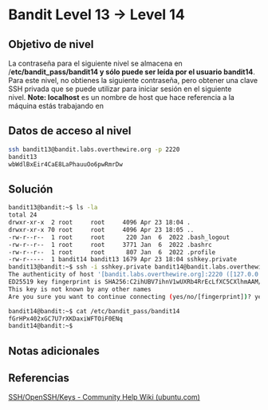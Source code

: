 # Bandit Level 13 → Level 14

## Objetivo de nivel
La contraseña para el siguiente nivel se almacena en /**etc/bandit_pass/bandit14 y sólo puede ser leída por el usuario bandit14**. Para este nivel, no obtienes la siguiente contraseña, pero obtener una clave SSH privada que se puede utilizar para iniciar sesión en el siguiente nivel. **Note: localhost** es un nombre de host que hace referencia a la máquina estás trabajando en

## Datos de acceso al nivel
``` bash
ssh bandit13@bandit.labs.overthewire.org -p 2220
bandit13
wbWdlBxEir4CaE8LaPhauuOo6pwRmrDw
```

## Solución
``` bash
bandit13@bandit:~$ ls -la
total 24
drwxr-xr-x  2 root     root     4096 Apr 23 18:04 .
drwxr-xr-x 70 root     root     4096 Apr 23 18:05 ..
-rw-r--r--  1 root     root      220 Jan  6  2022 .bash_logout
-rw-r--r--  1 root     root     3771 Jan  6  2022 .bashrc
-rw-r--r--  1 root     root      807 Jan  6  2022 .profile
-rw-r-----  1 bandit14 bandit13 1679 Apr 23 18:04 sshkey.private
bandit13@bandit:~$ ssh -i sshkey.private bandit14@bandit.labs.overthewire.org -p 2220
The authenticity of host '[bandit.labs.overthewire.org]:2220 ([127.0.0.1]:2220)' can''t be established.
ED25519 key fingerprint is SHA256:C2ihUBV7ihnV1wUXRb4RrEcLfXC5CXlhmAAM/urerLY.
This key is not known by any other names
Are you sure you want to continue connecting (yes/no/[fingerprint])? yes

bandit14@bandit:~$ cat /etc/bandit_pass/bandit14
fGrHPx402xGC7U7rXKDaxiWFTOiF0ENq
bandit14@bandit:~$
```
## Notas adicionales


## Referencias
[SSH/OpenSSH/Keys - Community Help Wiki (ubuntu.com)](https://help.ubuntu.com/community/SSH/OpenSSH/Keys)